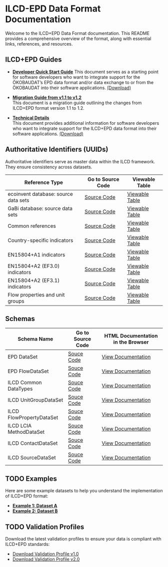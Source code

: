 # ILCD-EPD Data Format Documentation

Welcome to the ILCD+EPD Data Format documentation. This README provides a comprehensive overview of the format, along with essential links, references, and resources.

## ILCD+EPD Guides

- **[Developer Quick Start Guide](/doc/guides/EPD%20Data%20Format%20–%20Developer%20Quick%20Start%20Guide.md)** 
This document serves as a starting point for software developers who want to integrate support for the ÖKOBAUDAT’s EPD data format and/or data exchange to or from the ÖKOBAUDAT into their software applications. [(Download)](/doc/guides/EPD%20Data%20Format%20–%20Developer%20Quick%20Start%20Guide.docx)
 

- **[Migration Guide from v1.1 to v1.2](/doc/guides/EPD%20Data%20Format%20–%20Migration%20Guide%20from%201.1%20to%201.2.md)**  
This document is a migration guide outlining the changes from ILCD+EPD format version 1.1 to 1.2.

- **[Technical Details](/doc/guides/EPD%20Data%20Format%20–%20Technical%20Details.md)**  
This document provides additional information for software developers who want to integrate support for the ILCD+EPD data format into their software applications. [(Download)](/doc/guides/EPD%20Data%20Format%20–%20Technical%20Details.docx)

## Authoritative Identifiers (UUIDs)

Authoritative identifiers serve as master data within the ILCD framework. They ensure consistency across datasets.

| Reference Type                         | Go to Source Code                              | Viewable Table                                 |
|----------------------------------------|--------------------------------------------------|------------------------------------------------|
| ecoinvent database: source data sets   | [Source Code](./doc/identifiers/BackgroundDB_SourceDatasets_ecoinvent.csv)    | [Viewable Table](https://indatawg.github.io/ILCD-EPD-Data-Format/gitBranches/main/identifiers/BackgroundDB_SourceDatasets_ecoinvent.html)  |
| GaBi database: source data sets        | [Source Code](./doc/identifiers/BackgroundDB_SourceDatasets_GaBicsv)  | [Viewable Table](https://indatawg.github.io/ILCD-EPD-Data-Format/gitBranches/main/identifiers/BackgroundDB_SourceDatasets_GaBi.html) |
| Common references                      | [Source Code](./doc/identifiers/Common_references.csv)       | [Viewable Table](https://indatawg.github.io/ILCD-EPD-Data-Format/gitBranches/main/identifiers/Common_references.html)     |
| Country-specific indicators            | [Source Code](./doc/identifiers/Country-specific_indicators.csv) | [Viewable Table](https://indatawg.github.io/ILCD-EPD-Data-Format/gitBranches/main/identifiers/Country-specific_indicators.html)  |
| EN15804+A1 indicators                  | [Source Code](./doc/identifiers/EN15804+A1_indicators.csv)| [Viewable Table](https://indatawg.github.io/ILCD-EPD-Data-Format/gitBranches/main/identifiers/EN15804+A1_indicators.csv) |
| EN15804+A2 (EF3.0) indicators          | [Source Code](./doc/identifiers/EN15804+A2_EF3.0_indicators.csv)| [Viewable Table](https://indatawg.github.io/ILCD-EPD-Data-Format/gitBranches/main/identifiers/EN15804+A2_EF3.0_indicators.html) |
| EN15804+A2 (EF3.1) indicators          | [Source Code](./doc/identifiers/EN15804+A2_EF3.1_indicators.csv)| [Viewable Table](https://indatawg.github.io/ILCD-EPD-Data-Format/gitBranches/main/identifiers/EN15804+A2_EF3.1_indicators.html) |
| Flow properties and unit groups        | [Source Code](./doc/identifiers/Flow_properties_and_unit_groups.csv)| [Viewable Table](https://indatawg.github.io/ILCD-EPD-Data-Format/gitBranches/main/identifiers/Flow_properties_and_unit_groups.html) |



## Schemas

| Schema Name | Go to Source Code | HTML Documentation in the Browser |
|-------------|-----------------------|-----------------------------------|
| EPD DataSet | [Souce Code](./doc/schemadoc/EPD_DataSet.html) | [View Documentation](https://indatawg.github.io/ILCD-EPD-Data-Format/gitBranches/main/schemadoc/EPD_DataSet.html) |
| EPD FlowDataSet | [Souce Code](./doc/schemadoc/EPD_FlowDataSet.html) | [View Documentation](https://indatawg.github.io/ILCD-EPD-Data-Format/gitBranches/main/schemadoc/EPD_FlowDataSet.html) |
| ILCD Common DataTypes | [Souce Code](./doc/schemadoc/ILCD_Common_DataTypes.html) | [View Documentation](https://indatawg.github.io/ILCD-EPD-Data-Format/gitBranches/main/schemadoc/ILCD_Common_DataTypes.html) |
| ILCD UnitGroupDataSet | [Souce Code](./doc/schemadoc/ILCD_UnitGroupDataSet.html) | [View Documentation](https://indatawg.github.io/ILCD-EPD-Data-Format/gitBranches/main/schemadoc/ILCD_UnitGroupDataSet.html) |
| ILCD FlowPropertyDataSet | [Souce Code](./doc/schemadoc/ILCD_FlowPropertyDataSet.html) | [View Documentation](https://indatawg.github.io/ILCD-EPD-Data-Format/gitBranches/main/schemadoc/ILCD_FlowPropertyDataSet.html) |
| ILCD LCIA MethodDataSet | [Souce Code](./doc/schemadoc/ILCD_LCIA_MethodDataSet.html) | [View Documentation](https://indatawg.github.io/ILCD-EPD-Data-Format/gitBranches/main/schemadoc/ILCD_LCIA_MethodDataSet.html) |
| ILCD ContactDataSet | [Souce Code](./doc/schemadoc/ILCD_ContactDataSet.html) | [View Documentation](https://indatawg.github.io/ILCD-EPD-Data-Format/gitBranches/main/schemadoc/ILCD_ContactDataSet.html) |
| ILCD SourceDataSet | [Souce Code](./doc/schemadoc/ILCD_SourceDataSet.html) | [View Documentation](https://indatawg.github.io/ILCD-EPD-Data-Format/gitBranches/main/schemadoc/ILCD_SourceDataSet.html) |

## TODO Examples

Here are some example datasets to help you understand the implementation of ILCD+EPD format:
- **[Example 1: Dataset A](./examples/dataset_a.xml)**
- **[Example 2: Dataset B](./examples/dataset_b.xml)**

## TODO Validation Profiles

Download the latest validation profiles to ensure your data is compliant with ILCD+EPD standards:
- [Download Validation Profile v1.0](./validation/validation_profile_v1.0.xml)
- [Download Validation Profile v2.0](./validation/validation_profile_v2.0.xml)
